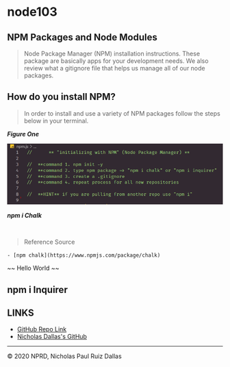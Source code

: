 # node103

## NPM Packages and Node Modules 

> Node Package Manager (NPM) installation instructions. These package are basically apps for your development needs.  We also review what a gitignore file that helps us manage all of our node packages.

## How do you install NPM?

> In order to install and use a variety of NPM packages follow the steps below in your terminal. 

***Figure One***

![NPM](./photos/NPM.jpg)

***npm i Chalk***

![]()

> Reference Source
```
- [npm chalk](https://www.npmjs.com/package/chalk)
```
~~ Hello World ~~

## npm i Inquirer


## LINKS

- [GitHub Repo Link](https://github.com/nicholasd-uci/node103)
- [Nicholas Dallas's GitHub](https://github.com/nicholasd-uci)

- - -
© 2020 NPRD, Nicholas Paul Ruiz Dallas